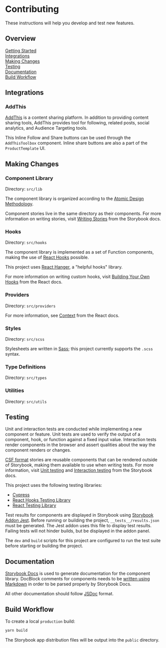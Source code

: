 # Contributing

These instructions will help you develop and test new features.

## Overview

[Getting Started](../../../docs/CONTRIBUTING.md)  
[Integrations](#integrations)  
[Making Changes](#making-changes)  
[Testing](#testing)  
[Documentation](#documentation)  
[Build Workflow](#build-workflow)

## Integrations

### AddThis

[AddThis](https://www.addthis.com/) is a content sharing platform. In addition
to providing content sharing tools, AddThis provides tool for following, related
posts, social analytics, and Audience Targeting tools.

This Inline Follow and Share buttons can be used through the `AddThisToolbox`
component. Inline share buttons are also a part of the `ProductTemplate` UI.

## Making Changes

### Component Library

Directory: `src/lib`

The component library is organized according to the
[Atomic Design Methodology](https://atomicdesign.bradfrost.com/chapter-2/).

Component stories live in the same directory as their components. For more
information on writing stories, visit
[Writing Stories](https://storybook.js.org/docs/react/writing-stories/introduction)
from the Storybook docs.

### Hooks

Directory: `src/hooks`

The component library is implemented as a set of Function components, making the
use of [React Hooks](https://reactjs.org/docs/hooks-intro.html) possible.

This project uses [React Hanger](https://github.com/kitze/react-hanger), a
"helpful hooks" library.

For more information on writing custom hooks, visit
[Building Your Own Hooks](https://reactjs.org/docs/hooks-custom.html) from the
React docs.

### Providers

Directory: `src/providers`

For more information, see [Context](https://reactjs.org/docs/context.html) from
the React docs.

### Styles

Directory: `src/scss`

Stylesheets are written in [Sass](https://sass-lang.com/); this project
currently supports the `.scss` syntax.

### Type Definitions

Directory: `src/types`

### Utilities

Directory: `src/utils`

## Testing

Unit and interaction tests are conducted while implementing a new component or
feature. Unit tests are used to verify the output of a component, hook, or
function against a fixed input value. Interaction tests render components in the
browser and assert qualities about the way the component renders or changes.

[CSF format](https://storybook.js.org/docs/react/api/csf) stories are reusable
components that can be rendered outside of Storybook, making them available to
use when writing tests. For more information, visit
[Unit testing](https://storybook.js.org/docs/react/workflows/unit-testing) and
[Interaction testing](https://storybook.js.org/docs/react/workflows/interaction-testing)
from the Storybook docs.

This project uses the following testing libraries:

- [Cypress](https://www.cypress.io/)
- [React Hooks Testing Library](https://react-hooks-testing-library.com/)
- [React Testing Library](https://testing-library.com/react)

Test results for components are displayed in Storybook using
[Storybook Addon Jest](https://github.com/storybookjs/storybook/tree/master/addons/jest).
Before running or building the project, `__tests__/results.json` must be
generated. The Jest addon uses this file to display test results. Failing tests
will not hinder builds, but be displayed in the addon panel.

The `dev` and `build` scripts for this project are configured to run the test
suite before starting or building the project.

## Documentation

[Storybook Docs](https://storybook.js.org/docs/react/writing-docs/introduction)
is used to generate documentation for the component library. DocBlock comments
for components needs to be
[written using Markdown](https://typedoc.org/guides/doccomments/#markdown) in
order to be parsed properly by Storybook Docs.

All other documentation should follow [JSDoc](https://jsdoc.app) format.

## Build Workflow

To create a local `production` build:

```zsh
yarn build
```

The Storybook app distribution files will be output into the `public` directory.

